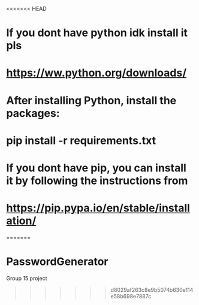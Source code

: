 <<<<<<< HEAD
# If you dont have python idk install it pls
# https://ww.python.org/downloads/
#
# After installing Python, install the packages:
# pip install -r requirements.txt
#
# If you dont have pip, you can install it by following the instructions from
# https://pip.pypa.io/en/stable/installation/
=======
# PasswordGenerator
Group 15 project
>>>>>>> d8029af263c8e9b5074b630e114e58b698e7887c
